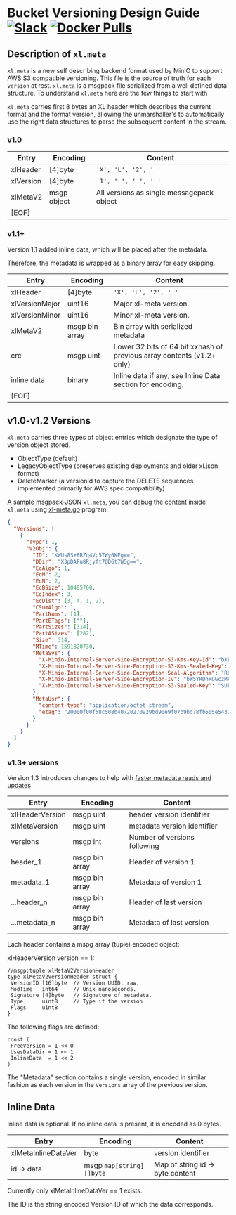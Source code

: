 # Bucket Versioning Design Guide [![Slack](https://slack.min.io/slack?type=svg)](https://slack.min.io) [![Docker Pulls](https://img.shields.io/docker/pulls/minio/minio.svg?maxAge=604800)](https://hub.docker.com/r/minio/minio/)

## Description of `xl.meta`

`xl.meta` is a new self describing backend format used by MinIO to support AWS S3 compatible versioning.
This file is the source of truth for each `version` at rest. `xl.meta` is a msgpack file serialized from a
well defined data structure. To understand `xl.meta` here are the few things to start with

`xl.meta` carries first 8 bytes an XL header which describes the current format and the format version,
allowing the unmarshaller's to automatically use the right data structures to parse the subsequent content in the stream.

### v1.0

| Entry     | Encoding    | Content
| ----------|-------------|----------------------------------------
| xlHeader  | [4]byte     | `'X', 'L', '2', ' '`
| xlVersion | [4]byte     | `'1', ' ', ' ', ' '`
| xlMetaV2  | msgp object | All versions as single messagepack object
| [EOF] | |

### v1.1+

Version 1.1 added inline data, which will be placed after the metadata.

Therefore, the metadata is wrapped as a binary array for easy skipping.

| Entry          | Encoding       | Content
| ---------------|----------------|----------------------------------------
| xlHeader       | [4]byte        | `'X', 'L', '2', ' '`
| xlVersionMajor | uint16         | Major xl-meta version.
| xlVersionMinor | uint16         | Minor xl-meta version.
| xlMetaV2       | msgp bin array | Bin array with serialized metadata
| crc            | msgp uint      | Lower 32 bits of 64 bit xxhash of previous array contents (v1.2+ only)
| inline data    | binary         | Inline data if any, see Inline Data section for encoding.  
| [EOF] | |

## v1.0-v1.2 Versions

`xl.meta` carries three types of object entries which designate the type of version object stored.

- ObjectType (default)
- LegacyObjectType (preserves existing deployments and older xl.json format)
- DeleteMarker (a versionId to capture the DELETE sequences implemented primarily for AWS spec compatibility)

A sample msgpack-JSON `xl.meta`, you can debug the content inside `xl.meta` using [xl-meta.go](https://github.com/qkbyte/minio/tree/master/docs/debugging#decoding-metadata) program.

```json
{
  "Versions": [
    {
      "Type": 1,
      "V2Obj": {
        "ID": "KWUs8S+8RZq4Vp5TWy6KFg==",
        "DDir": "X3pDAFu8Rjyft7QD6t7W5g==",
        "EcAlgo": 1,
        "EcM": 2,
        "EcN": 2,
        "EcBSize": 10485760,
        "EcIndex": 3,
        "EcDist": [3, 4, 1, 2],
        "CSumAlgo": 1,
        "PartNums": [1],
        "PartETags": [""],
        "PartSizes": [314],
        "PartASizes": [282],
        "Size": 314,
        "MTime": 1591820730,
        "MetaSys": {
          "X-Minio-Internal-Server-Side-Encryption-S3-Kms-Key-Id": "bXktbWluaW8ta2V5",
          "X-Minio-Internal-Server-Side-Encryption-S3-Kms-Sealed-Key": "ZXlKaFpXRmtJam9pUVVWVExUSTFOaTFIUTAwdFNFMUJReTFUU0VFdE1qVTJJaXdpYVhZaU9pSkJMMVZzZFVnelZYVjZSR2N6UkhGWUwycEViRmRCUFQwaUxDSnViMjVqWlNJNklpdE9lbkJXVWtseFlWSlNVa2t2UVhNaUxDSmllWFJsY3lJNklrNDBabVZsZG5WU1NWVnRLMFoyUWpBMVlYTk9aMU41YVhoU1RrNUpkMDlhTkdKa2RuaGpLMjFuVDNnMFFYbFJhbE15V0hkU1pEZzNRMk54ZUN0SFFuSWlmUT09",
          "X-Minio-Internal-Server-Side-Encryption-Seal-Algorithm": "REFSRXYyLUhNQUMtU0hBMjU2",
          "X-Minio-Internal-Server-Side-Encryption-Iv": "bW5YRDhRUGczMVhkc2pJT1V1UVlnbWJBcndIQVhpTUN1dnVBS0QwNUVpaz0=",
          "X-Minio-Internal-Server-Side-Encryption-S3-Sealed-Key": "SUFBZkFPeUo5ZHVVSEkxYXFLU0NSRkJTTnM0QkVJNk9JWU1QcFVTSXFhK2dHVThXeE9oSHJCZWwwdnRvTldUNE8zS1BtcWluR0cydmlNNFRWa0N0Mmc9PQ=="
        },
        "MetaUsr": {
          "content-type": "application/octet-stream",
          "etag": "20000f00f58c508b40720270929bd90e9f07b9bd78fb605e5432a67635fc34722e4fc53b1d5fab9ff8400eb9ded4fba2"
        }
      }
    }
  ]
}
```

### v1.3+ versions

Version 1.3 introduces changes to help with [faster metadata reads and updates](https://blog.min.io/minio-versioning-metadata-deep-dive/)

| Entry           | Encoding                    | Content
| ----------------|-----------------------------|----------------------------------------
| xlHeaderVersion | msgp uint                   | header version identifier
| xlMetaVersion   | msgp uint                   | metadata version identifier
| versions        | msgp int                    | Number of versions following
| header_1        | msgp bin array              | Header of version 1
| metadata_1      | msgp bin array              | Metadata of version 1
| ...header_n     | msgp bin array              | Header of last version
| ...metadata_n   | msgp bin array              | Metadata of last version

Each header contains a mspg array (tuple) encoded object:

xlHeaderVersion version == 1:

```
//msgp:tuple xlMetaV2VersionHeader
type xlMetaV2VersionHeader struct {
 VersionID [16]byte  // Version UUID, raw.
 ModTime   int64     // Unix nanoseconds.
 Signature [4]byte   // Signature of metadata.
 Type      uint8     // Type if the version
 Flags     uint8
}
```

The following flags are defined:

```
const (
 FreeVersion = 1 << 0
 UsesDataDir = 1 << 1
 InlineData  = 1 << 2
)
```

The "Metadata" section contains a single version, encoded in similar fashion as each version in the `Versions` array
of the previous version.

## Inline Data

Inline data is optional. If no inline data is present, it is encoded as 0 bytes.

| Entry               | Encoding                    | Content
| --------------------|-----------------------------|----------------------------------------
| xlMetaInlineDataVer | byte                        | version identifier
| id -> data          | msgp `map[string][]byte`      | Map of string id -> byte content

Currently only xlMetaInlineDataVer == 1 exists.

The ID is the string encoded Version ID of which the data corresponds.

